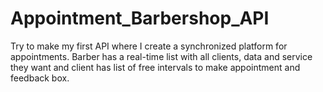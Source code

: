 # Appointment_Barbershop_API
Try to make my first API where I create a synchronized platform for appointments. 
Barber has a real-time list with all clients, data and service they want and client has list of free intervals to make appointment and feedback box.
